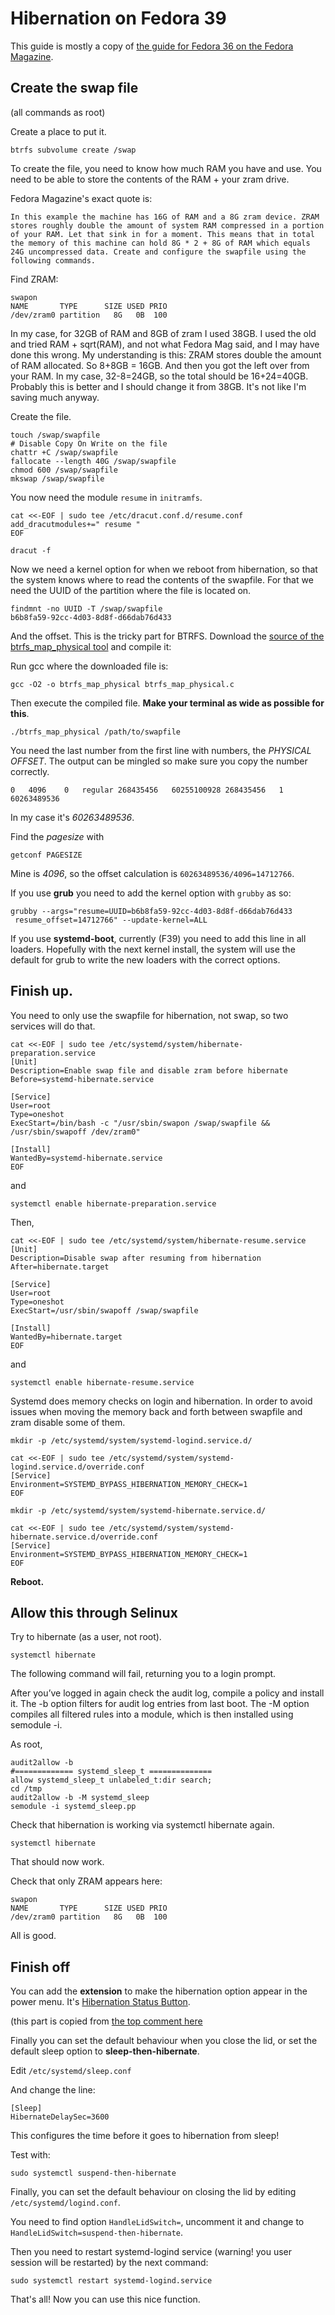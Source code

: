 # Hibernation on Fedora 39

This guide is mostly a copy of [the guide for Fedora 36 on the Fedora Magazine](https://fedoramagazine.org/hibernation-in-fedora-36-workstation/).

## Create the swap file
(all commands as root)

Create a place to put it.
~~~
btrfs subvolume create /swap
~~~

To create the file, you need to know how much RAM you have and use. You need to be able to store the contents of the RAM + your zram drive. 

Fedora Magazine's exact quote is:
~~~
In this example the machine has 16G of RAM and a 8G zram device. ZRAM stores roughly double the amount of system RAM compressed in a portion of your RAM. Let that sink in for a moment. This means that in total the memory of this machine can hold 8G * 2 + 8G of RAM which equals 24G uncompressed data. Create and configure the swapfile using the following commands.
~~~

Find ZRAM:
~~~
swapon
NAME       TYPE      SIZE USED PRIO
/dev/zram0 partition   8G   0B  100
~~~

In my case, for 32GB of RAM and 8GB of zram I used 38GB. 
I used the old and tried RAM + sqrt(RAM), and not what Fedora Mag said, and I may have done this wrong.
My understanding is this:
ZRAM stores double the amount of RAM allocated. So 8+8GB = 16GB. And then you got the left over from your RAM.
In my case, 32-8=24GB, so the total should be 16+24=40GB. Probably this is better and I should change it from 38GB. 
It's not like I'm saving much anyway.

Create the file.
~~~
touch /swap/swapfile
# Disable Copy On Write on the file
chattr +C /swap/swapfile
fallocate --length 40G /swap/swapfile
chmod 600 /swap/swapfile 
mkswap /swap/swapfile
~~~~

You now need the module ```resume``` in ```initramfs```.

~~~
cat <<-EOF | sudo tee /etc/dracut.conf.d/resume.conf
add_dracutmodules+=" resume "
EOF

dracut -f
~~~

Now we need a kernel option for when we reboot from hibernation, so that the system knows where to read the contents of the swapfile. For that we need the UUID of the partition where the file is located on.

~~~
findmnt -no UUID -T /swap/swapfile
b6b8fa59-92cc-4d03-8d8f-d66dab76d433
~~~

And the offset. This is the tricky part for BTRFS.
Download the [source of the btrfs_map_physical tool](https://github.com/osandov/osandov-linux/blob/master/scripts/btrfs_map_physical.c) and compile it:

Run gcc where the downloaded file is:

~~~
gcc -O2 -o btrfs_map_physical btrfs_map_physical.c
~~~

Then execute the compiled file. **Make your terminal as wide as possible for this**.

~~~
./btrfs_map_physical /path/to/swapfile
~~~

You need the last number from the first line with numbers, the *PHYSICAL OFFSET*. The output can be mingled so make sure you copy the number correctly. 

~~~
0	4096	0	regular	268435456	60255100928	268435456	1	60263489536
~~~

In my case it's *60263489536*.

Find the *pagesize* with
~~~
getconf PAGESIZE
~~~

Mine is *4096*, so the offset calculation is ```60263489536/4096=14712766```.

If you use **grub** you need to add the kernel option with ```grubby``` as so:

~~~
grubby --args="resume=UUID=b6b8fa59-92cc-4d03-8d8f-d66dab76d433
 resume_offset=14712766" --update-kernel=ALL
~~~

If you use **systemd-boot**, currently (F39) you need to add this line in all loaders. Hopefully with the next kernel install, the system will use the default for grub to write the new loaders with the correct options.

## Finish up.

You need to only use the swapfile for hibernation, not swap, so two services will do that.

~~~
cat <<-EOF | sudo tee /etc/systemd/system/hibernate-preparation.service
[Unit]
Description=Enable swap file and disable zram before hibernate
Before=systemd-hibernate.service

[Service]
User=root
Type=oneshot
ExecStart=/bin/bash -c "/usr/sbin/swapon /swap/swapfile && /usr/sbin/swapoff /dev/zram0"

[Install]
WantedBy=systemd-hibernate.service
EOF
~~~

and

~~~
systemctl enable hibernate-preparation.service
~~~

Then, 

~~~
cat <<-EOF | sudo tee /etc/systemd/system/hibernate-resume.service
[Unit]
Description=Disable swap after resuming from hibernation
After=hibernate.target

[Service]
User=root
Type=oneshot
ExecStart=/usr/sbin/swapoff /swap/swapfile

[Install]
WantedBy=hibernate.target
EOF
~~~

and

~~~
systemctl enable hibernate-resume.service
~~~

Systemd does memory checks on login and hibernation. In order to avoid issues when moving the memory back and forth between swapfile and zram disable some of them.

~~~
mkdir -p /etc/systemd/system/systemd-logind.service.d/
~~~
~~~
cat <<-EOF | sudo tee /etc/systemd/system/systemd-logind.service.d/override.conf
[Service]
Environment=SYSTEMD_BYPASS_HIBERNATION_MEMORY_CHECK=1
EOF
~~~

~~~
mkdir -p /etc/systemd/system/systemd-hibernate.service.d/
~~~

~~~
cat <<-EOF | sudo tee /etc/systemd/system/systemd-hibernate.service.d/override.conf
[Service]
Environment=SYSTEMD_BYPASS_HIBERNATION_MEMORY_CHECK=1
EOF
~~~

**Reboot.**

## Allow this through Selinux

Try to hibernate (as a user, not root).

~~~
systemctl hibernate
~~~

The following command will fail, returning you to a login prompt.

After you’ve logged in again check the audit log, compile a policy and install it. The -b option filters for audit log entries from last boot. The -M option compiles all filtered rules into a module, which is then installed using semodule -i.

As root,

~~~
audit2allow -b
#============= systemd_sleep_t ==============
allow systemd_sleep_t unlabeled_t:dir search;
cd /tmp
audit2allow -b -M systemd_sleep
semodule -i systemd_sleep.pp
~~~

Check that hibernation is working via systemctl hibernate again.

~~~
systemctl hibernate
~~~

That should now work.

Check that only ZRAM appears here:

~~~
swapon
NAME       TYPE      SIZE USED PRIO
/dev/zram0 partition   8G   0B  100
~~~

All is good.

## Finish off

You can add the **extension** to make the hibernation option appear in the power menu.
It's [Hibernation Status Button](https://github.com/arelange/gnome-shell-extension-hibernate-status).

(this part is copied from [the top comment here](https://askubuntu.com/questions/12383/how-to-go-automatically-from-suspend-into-hibernate)

Finally you can set the default behaviour when you close the lid, or set the default sleep option to **sleep-then-hibernate**.

Edit ```/etc/systemd/sleep.conf```

And change the line:
~~~
[Sleep]
HibernateDelaySec=3600
~~~

This configures the time before it goes to hibernation from sleep!

Test with:

~~~
sudo systemctl suspend-then-hibernate
~~~

Finally, you can set the default behaviour on closing the lid by editing ```/etc/systemd/logind.conf```.

You need to find option ```HandleLidSwitch=```, uncomment it and change to ```HandleLidSwitch=suspend-then-hibernate```.

Then you need to restart systemd-logind service (warning! you user session will be restarted) by the next command:

```sudo systemctl restart systemd-logind.service```

That's all! Now you can use this nice function.









